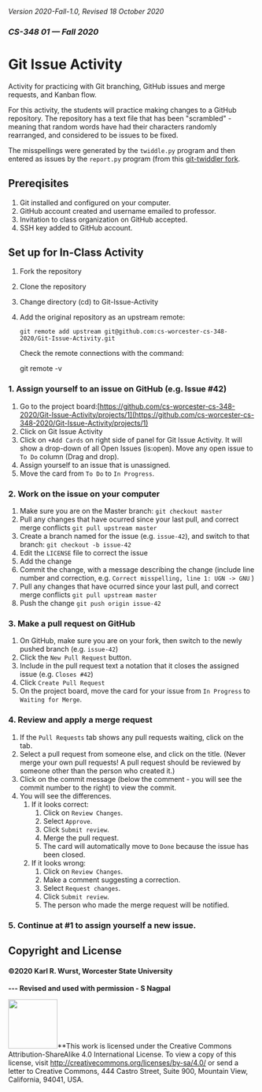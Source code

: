 *Version 2020-Fall-1.0, Revised 18 October 2020*

### *CS-348 01 &mdash; Fall 2020*

# Git Issue Activity

Activity for practicing with Git branching, GitHub issues and merge requests, and Kanban flow.

For this activity, the students will practice making changes to a GitHub repository. 
The repository has a text file that has been "scrambled" - meaning that random words
have had their characters randomly rearranged, and considered to be issues to be fixed.

The misspellings were generated by the `twiddle.py` program and then entered as issues by the `report.py` program (from this [git-twiddler fork](https://github.com/kwurst/git-twiddler).

## Prereqisites

1. Git installed and configured on your computer.
2. GitHub account created and username emailed to professor.
3. Invitation to class organization on GitHub accepted.
4. SSH key added to GitHub account.

## Set up for In-Class Activity

1. Fork the repository
2. Clone the repository
3. Change directory (cd) to Git-Issue-Activity
4. Add the original repository as an upstream remote:

    `git remote add upstream git@github.com:cs-worcester-cs-348-2020/Git-Issue-Activity.git`

   Check the remote connections with the command:

   git remote -v

### 1. Assign yourself to an issue on GitHub (e.g. Issue #42)

1. Go to the project board:[https://github.com/cs-worcester-cs-348-2020/Git-Issue-Activity/projects/1](https://github.com/cs-worcester-cs-348-2020/Git-Issue-Activity/projects/1)
2. Click on Git Issue Activity
3. Click on `+Add Cards` on right side of panel for Git Issue Activity. It will show a drop-down of all Open Issues (is:open). Move any open issue to `To Do` column (Drag and drop).
4. Assign yourself to an issue that is unassigned.
5. Move the card from `To Do` to `In Progress`.

### 2. Work on the issue on your computer

1. Make sure you are on the Master branch: `git checkout master` 
2. Pull any changes that have ocurred since your last pull, and correct merge conflicts `git pull upstream master` 
3. Create a branch named for the issue (e.g. `issue-42`), and switch to that branch: `git checkout -b issue-42` 
4. Edit the `LICENSE` file to correct the issue
5. Add the change
6. Commit the change, with a message describing the change (include line number and correction, e.g. `Correct misspelling, line 1: UGN -> GNU` )
7. Pull any changes that have ocurred since your last pull, and correct merge conflicts `git pull upstream master` 
8. Push the change `git push origin issue-42`

### 3. Make a pull request on GitHub

1. On GitHub, make sure you are on your fork, then switch to the newly pushed branch (e.g. `issue-42`)
2. Click the `New Pull Request` button.
3. Include in the pull request text a notation that it closes the assigned issue (e.g. `Closes #42`)
4. Click `Create Pull Request`
5. On the project board, move the card for your issue from `In Progress` to `Waiting for Merge`.

### 4. Review and apply a merge request

1. If the `Pull Requests` tab shows any pull requests waiting, click on the tab.
2. Select a pull request from someone else, and click on the title. (Never merge your own pull requests! A pull request should be reviewed by someone other than the person who created it.)
3. Click on the commit message (below the comment - you will see the commit number to the right) to view the commit.
4. You will see the differences.
   1. If it looks correct: 
      1. Click on `Review Changes`.
      2. Select `Approve`.
      3. Click `Submit review`.
      4. Merge the pull request.
      5. The card will automatically move to `Done` because the issue has been closed.
   2. If it looks wrong:
      1. Click on `Review Changes`.
      2. Make a comment suggesting a correction.
      3. Select `Request changes`.
      4. Click `Submit review`.
      5. The person who made the merge request will be notified.

### 5. Continue at #1 to assign yourself a new issue.

## Copyright and License

#### &copy;2020 Karl R. Wurst, Worcester State University

**--- Revised and used with permission - S Nagpal**

<img src="http://mirrors.creativecommons.org/presskit/buttons/88x31/png/by-sa.png" width=100px/>**This work is licensed under the Creative Commons Attribution-ShareAlike 4.0 International License. To view a copy of this license, visit <a href="http://creativecommons.org/licenses/by-sa/4.0/" target="_blank">http://creativecommons.org/licenses/by-sa/4.0/</a> or send a letter to Creative Commons, 444 Castro Street, Suite 900, Mountain View, California, 94041, USA.
